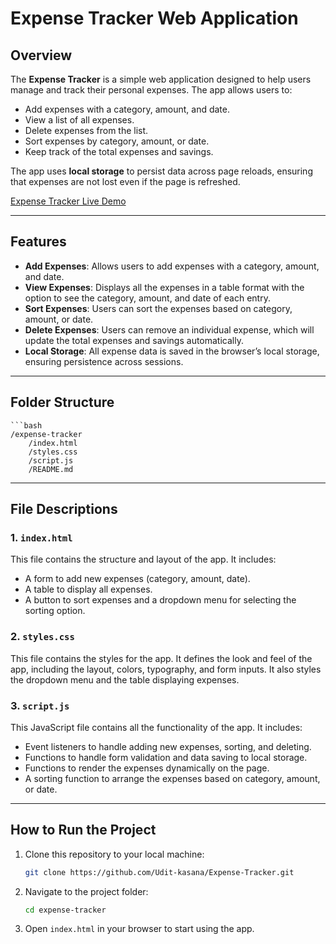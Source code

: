 # Expense Tracker Web Application

## Overview

The **Expense Tracker** is a simple web application designed to help users manage and track their personal expenses. The app allows users to:
- Add expenses with a category, amount, and date.
- View a list of all expenses.
- Delete expenses from the list.
- Sort expenses by category, amount, or date.
- Keep track of the total expenses and savings.

The app uses **local storage** to persist data across page reloads, ensuring that expenses are not lost even if the page is refreshed.

[Expense Tracker Live Demo](https://udit-kasana.github.io/Expense-Tracker/)

---

## Features

- **Add Expenses**: Allows users to add expenses with a category, amount, and date.
- **View Expenses**: Displays all the expenses in a table format with the option to see the category, amount, and date of each entry.
- **Sort Expenses**: Users can sort the expenses based on category, amount, or date.
- **Delete Expenses**: Users can remove an individual expense, which will update the total expenses and savings automatically.
- **Local Storage**: All expense data is saved in the browser’s local storage, ensuring persistence across sessions.

---

## Folder Structure
    ```bash
    /expense-tracker
        /index.html
        /styles.css
        /script.js
        /README.md

---

## File Descriptions

### 1. `index.html`

This file contains the structure and layout of the app. It includes:
- A form to add new expenses (category, amount, date).
- A table to display all expenses.
- A button to sort expenses and a dropdown menu for selecting the sorting option.

### 2. `styles.css`

This file contains the styles for the app. It defines the look and feel of the app, including the layout, colors, typography, and form inputs. It also styles the dropdown menu and the table displaying expenses.

### 3. `script.js`

This JavaScript file contains all the functionality of the app. It includes:
- Event listeners to handle adding new expenses, sorting, and deleting.
- Functions to handle form validation and data saving to local storage.
- Functions to render the expenses dynamically on the page.
- A sorting function to arrange the expenses based on category, amount, or date.

---

## How to Run the Project

1. Clone this repository to your local machine:
   ```bash
   git clone https://github.com/Udit-kasana/Expense-Tracker.git
2. Navigate to the project folder:

    ```bash
    cd expense-tracker

3. Open `index.html` in your browser to start using the app.
